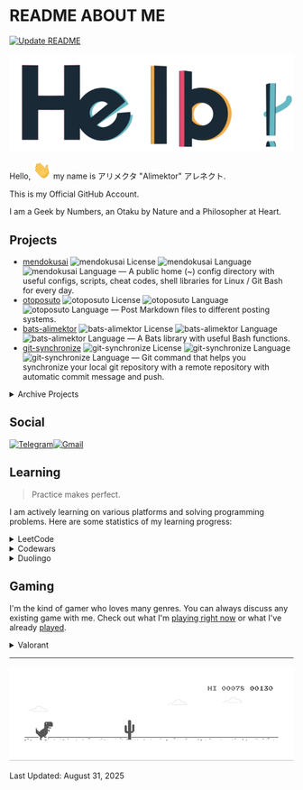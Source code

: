 # README ABOUT ME #

[![Update README](https://github.com/Alimektor/Alimektor/actions/workflows/update-readme.yml/badge.svg)](https://github.com/Alimektor/Alimektor/actions/workflows/update-readme.yml)

![Hello](images/general/hello.gif)

Hello, <img src="images/general/hi.gif" width="32px" height="32px"> my name is アリメクタ "Alimektor" アレネクト.

This is my Official GitHub Account.

I am a Geek by Numbers, an Otaku by Nature and a Philosopher at Heart.

## Projects ##

- [mendokusai](https://github.com/Alimektor/mendokusai) ![mendokusai License](https://img.shields.io/github/license/Alimektor/mendokusai.svg?style=plastic) ![mendokusai Language](https://img.shields.io/github/languages/top/Alimektor/mendokusai.svg?style=plastic) ![mendokusai Language](https://img.shields.io/github/stars/Alimektor/mendokusai.svg?style=plastic) — A public home (~) config directory with useful configs, scripts, cheat codes, shell libraries for Linux / Git Bash for every day.
- [otoposuto](https://github.com/Alimektor/otoposuto) ![otoposuto License](https://img.shields.io/github/license/Alimektor/otoposuto.svg?style=plastic) ![otoposuto Language](https://img.shields.io/github/languages/top/Alimektor/otoposuto.svg?style=plastic) ![otoposuto Language](https://img.shields.io/github/stars/Alimektor/otoposuto.svg?style=plastic) — Post Markdown files to different posting systems.
- [bats-alimektor](https://github.com/Alimektor/bats-alimektor) ![bats-alimektor License](https://img.shields.io/github/license/Alimektor/bats-alimektor.svg?style=plastic) ![bats-alimektor Language](https://img.shields.io/github/languages/top/Alimektor/bats-alimektor.svg?style=plastic) ![bats-alimektor Language](https://img.shields.io/github/stars/Alimektor/bats-alimektor.svg?style=plastic) — A Bats library with useful Bash functions.
- [git-synchronize](https://github.com/Alimektor/git-synchronize) ![git-synchronize License](https://img.shields.io/github/license/Alimektor/git-synchronize.svg?style=plastic) ![git-synchronize Language](https://img.shields.io/github/languages/top/Alimektor/git-synchronize.svg?style=plastic) ![git-synchronize Language](https://img.shields.io/github/stars/Alimektor/git-synchronize.svg?style=plastic) — Git command that helps you synchronize your local git repository with a remote repository with automatic commit message and push.

<details>
<summary>Archive Projects</summary>

- [shelldoc](https://github.com/Alimektor/shelldoc) ![shelldoc License](https://img.shields.io/github/license/Alimektor/shelldoc.svg?style=plastic) ![shelldoc Language](https://img.shields.io/github/languages/top/Alimektor/shelldoc.svg?style=plastic) ![shelldoc Language](https://img.shields.io/github/stars/Alimektor/shelldoc.svg?style=plastic) — A simple utility for creating Tomdoc style documentation for bash script.

- [git-sync](https://github.com/Alimektor/git-sync) ![git-sync License](https://img.shields.io/github/license/Alimektor/git-sync.svg?style=plastic) ![git-sync Language](https://img.shields.io/github/languages/top/Alimektor/git-sync.svg?style=plastic) ![git-sync Language](https://img.shields.io/github/stars/Alimektor/git-sync.svg?style=plastic) — A template with magic aliases, hooks, services for Git repository auto-synchronization between different devices.
</details>


## Social ##

[![Telegram](https://img.shields.io/badge/Telegram-2CA5E0?style=for-the-badge&logo=telegram&logoColor=white)](https://t.me/alimektor)[![Gmail](https://img.shields.io/badge/Gmail-D14836?style=for-the-badge&logo=gmail&logoColor=white)](mailto:alimektor@gmail.com?subject=%5BGitHub%5D%20SUBJECT&body=Hello%2C%20Alimektor%0D%0A%0D%0A1.%20WHO%20ARE%20YOU.%0D%0A2.%20WHAT%20YOU%20NEED.%0D%0A3.%20YOUR%20QUESTION%20OR%20OFFER.%0D%0A4.%20YOUR%20EXPECTATIONS.)

## Learning ##

> Practice makes perfect.

I am actively learning on various platforms and solving programming problems. Here are some statistics of my learning progress:

<details>

<summary>LeetCode</summary>

I like LeetCode. I don't have time to go through it that often at the moment, but it keeps me going.

[![LeetCode user Alimektor](https://img.shields.io/badge/dynamic/json?style=for-the-badge&labelColor=black&color=%23ffa116&label=Ranking&query=ranking&url=https%3A%2F%2Fleetcode-badge.vercel.app%2Fapi%2Fusers%2FAlimektor&logo=leetcode&logoColor=yellow)](https://leetcode.com/Alimektor/)

[![LeetCode user Alimektor](https://img.shields.io/badge/dynamic/json?style=for-the-badge&labelColor=black&color=%23ffa116&label=Solved&query=solvedOverTotal&url=https%3A%2F%2Fleetcode-badge.vercel.app%2Fapi%2Fusers%2FAlimektor&logo=leetcode&logoColor=yellow)](https://leetcode.com/Alimektor/)

[![LeetCode user Alimektor](https://img.shields.io/badge/dynamic/json?style=for-the-badge&labelColor=black&color=%23ffa116&label=Solved&query=solvedPercentage&url=https%3A%2F%2Fleetcode-badge.vercel.app%2Fapi%2Fusers%2FAlimektor&logo=leetcode&logoColor=yellow)](https://leetcode.com/Alimektor/)

</details>

<details>

<summary>Codewars</summary>

Codewars is a platform where you can learn some syntactic sugar for a certain. I usually use it to quickly learn the basics of some language with examples.

<a href="https://www.codewars.com/users/Alimektor"><img src="https://www.codewars.com/users/Alimektor/badges/large" alt="Codewars"></a>

</details>

<details>

<summary>Duolingo</summary>

Most likely, this app is just good practice for a taxi ride. But friends are on the app and a little practice is good. Plus it disciplines me to build useful habits.

<a href="https://www.duolingo.com/profile/Alimektor"><img src="https://duolingo-stats-card.vercel.app/api?username=Alimektor&theme=purple-gang" alt="Duolingo"></a>

</details>

## Gaming ##

I'm the kind of gamer who loves many genres. You can always discuss any existing game with me. Check out what I'm [playing right now](https://www.igdb.com/users/alimektor/lists/playing) or what I've already [played](https://www.igdb.com/users/alimektor/lists/played).

<details>

<summary>Valorant</summary>

Yeah, I'm playing Valorant. Just not alone.

[![Valorant Badge](https://img.shields.io/badge/Valorant-FA4454?logo=valorant&logoColor=fff&style=flat-square)](https://tracker.gg/valorant/profile/riot/%E3%82%A2%E3%83%AA%E3%83%A1%E3%82%AF%E3%82%BF%23%E3%82%A2%E3%83%AC%E3%83%8D%E3%82%AF%E3%83%88/overview)

</details>

----

![Dino](images/general/dino.gif)

Last Updated: August 31, 2025
